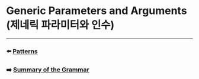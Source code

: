 # Generic Parameters and Arguments (제네릭 파라미터와 인수)


***

### ⬅️ [Patterns](https://github.com/Developer-Nova/Swift-Documentation/blob/main/Swift%20Documentation/3.Language%20Reference/8.Patterns.md)

### ➡️ [Summary of the Grammar](https://github.com/Developer-Nova/Swift-Documentation/blob/main/Swift%20Documentation/3.Language%20Reference/10.Summary%20of%20the%20Grammar.md)
